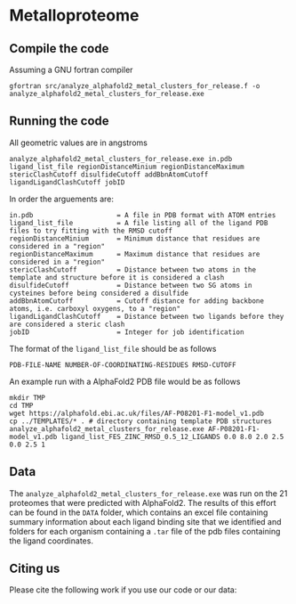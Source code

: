 # Metalloproteome


## Compile the code
Assuming a GNU fortran compiler 
```
gfortran src/analyze_alphafold2_metal_clusters_for_release.f -o analyze_alphafold2_metal_clusters_for_release.exe
```

## Running the code

All geometric values are in angstroms
```
analyze_alphafold2_metal_clusters_for_release.exe in.pdb ligand_list_file regionDistanceMinium regionDistanceMaximum stericClashCutoff disulfideCutoff addBbnAtomCutoff ligandLigandClashCutoff jobID
```

In order the arguements are:
```
in.pdb                     = A file in PDB format with ATOM entries
ligand_list_file           = A file listing all of the ligand PDB files to try fitting with the RMSD cutoff
regionDistanceMinium       = Minimum distance that residues are considered in a "region"
regionDistanceMaximum      = Maximum distance that residues are considered in a "region"
stericClashCutoff          = Distance between two atoms in the template and structure before it is considered a clash
disulfideCutoff            = Distance between two SG atoms in cysteines before being considered a disulfide 
addBbnAtomCutoff           = Cutoff distance for adding backbone atoms, i.e. carboxyl oxygens, to a "region" 
ligandLigandClashCutoff    = Distance between two ligands before they are considered a steric clash
jobID                      = Integer for job identification 
```

The format of the `ligand_list_file` should be as follows
```
PDB-FILE-NAME NUMBER-OF-COORDINATING-RESIDUES RMSD-CUTOFF
```

An example run with a AlphaFold2 PDB file would be as follows
```
mkdir TMP
cd TMP
wget https://alphafold.ebi.ac.uk/files/AF-P08201-F1-model_v1.pdb
cp ../TEMPLATES/* . # directory containing template PDB structures
analyze_alphafold2_metal_clusters_for_release.exe AF-P08201-F1-model_v1.pdb ligand_list_FES_ZINC_RMSD_0.5_12_LIGANDS 0.0 8.0 2.0 2.5 0.0 2.5 1
```

## Data
The `analyze_alphafold2_metal_clusters_for_release.exe` was run on the 21 proteomes that were predicted with AlphaFold2. The results of this effort can be found in the `DATA` folder, which contains an excel file containing summary information about each ligand binding site that we identified and folders for each organism containing a `.tar` file of the pdb files containing the ligand coordinates.

## Citing us
Please cite the following work if you use our code or our data:

